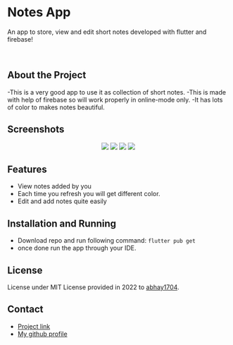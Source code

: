   <h1>Notes App</h1>
  
  <p>
    An app to store, view and edit short notes developed with flutter and firebase! 
  </p>
  
<br />

## About the Project
-This is a very good app to use it as collection of short notes.
-This is made with help of firebase so will work properly in online-mode only.
-It has lots of color to makes notes beautiful.

##  Screenshots

<div align="center"> 
  <img src="https://github.com/abhay1704/notes_keeper/blob/master/android/app/src/main/res/screenshots/Screenshot_20220331-023528.png", width:"150" />
  <img src="https://github.com/abhay1704/notes_keeper/blob/master/android/app/src/main/res/screenshots/Screenshot_20220331-023628.png" , width:"150"/>
  <img src="https://github.com/abhay1704/notes_keeper/blob/master/android/app/src/main/res/screenshots/Screenshot_20220331-023659.png" , width:"150"/>
  <img src="https://github.com/abhay1704/notes_keeper/blob/master/android/app/src/main/res/screenshots/Screenshot_20220331-024409.png" , width:"150"/>
</div>

##  Features

- View notes added by you 
- Each time you refresh you will get different color.
- Edit and add notes quite easily

## Installation and Running

 - Download repo and run following command:
 `flutter pub get`  
 - once done run the app through your IDE.

## License

License under MIT License provided in 2022 to [abhay1704](https://github.com/abhay1704).

## Contact

- [Project link](https://github.com/abhay1704/notes_keeper)
- [My github profile](https://github.com/abhay1704)



